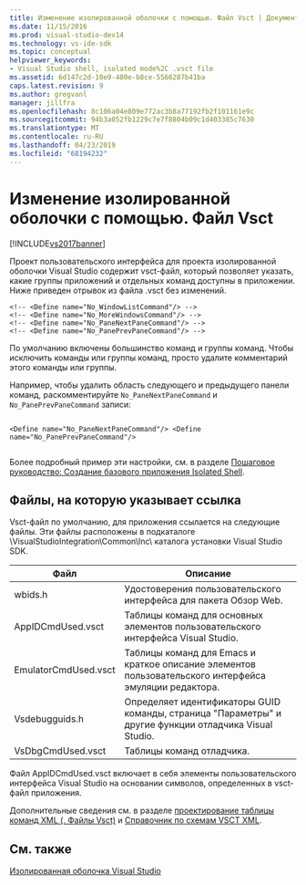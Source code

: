 ```yaml
---
title: Изменение изолированной оболочки с помощью. Файл Vsct | Документация Майкрософт
ms.date: 11/15/2016
ms.prod: visual-studio-dev14
ms.technology: vs-ide-sdk
ms.topic: conceptual
helpviewer_keywords:
- Visual Studio shell, isolated mode%2C .vsct file
ms.assetid: 6d147c2d-10e9-400e-b8ce-5566287b41ba
caps.latest.revision: 9
ms.author: gregvanl
manager: jillfra
ms.openlocfilehash: 8c106a04e809e772ac3b8a77192fb2f101161e9c
ms.sourcegitcommit: 94b3a052fb1229c7e7f8804b09c1d403385c7630
ms.translationtype: MT
ms.contentlocale: ru-RU
ms.lasthandoff: 04/23/2019
ms.locfileid: "68194232"
---
```

# <a name="modifying-the-isolated-shell-by-using-the-vsct-file"></a>Изменение изолированной оболочки с помощью. Файл Vsct
[!INCLUDE[vs2017banner](../includes/vs2017banner.md)]

Проект пользовательского интерфейса для проекта изолированной оболочки Visual Studio содержит vsct-файл, который позволяет указать, какие группы приложений и отдельных команд доступны в приложении. Ниже приведен отрывок из файла .vsct без изменений.  
  
```  
<!-- <Define name="No_WindowListCommand"/> -->  
<!-- <Define name="No_MoreWindowsCommand"/> -->  
<!-- <Define name="No_PaneNextPaneCommand"/> -->  
<!-- <Define name="No_PanePrevPaneCommand"/> -->  
```  
  
 По умолчанию включены большинство команд и группы команд. Чтобы исключить команды или группы команд, просто удалите комментарий этого команды или группы.  
  
 Например, чтобы удалить область следующего и предыдущего панели команд, раскомментируйте `No_PaneNextPaneCommand` и `No_PanePrevPaneCommand` записи:  
  
```  
  
<Define name="No_PaneNextPaneCommand"/> <Define name="No_PanePrevPaneCommand"/>  
  
```  
  
 Более подробный пример эти настройки, см. в разделе [Пошаговое руководство: Создание базового приложения Isolated Shell](../extensibility/walkthrough-creating-a-basic-isolated-shell-application.md).  
  
## <a name="referenced-files"></a>Файлы, на которую указывает ссылка  
 Vsct-файл по умолчанию, для приложения ссылается на следующие файлы. Эти файлы расположены в подкаталоге \VisualStudioIntegration\Common\Inc\ каталога установки Visual Studio SDK.  
  
|Файл|Описание|  
|----------|-----------------|  
|wbids.h|Удостоверения пользовательского интерфейса для пакета Обзор Web.|  
|AppIDCmdUsed.vsct|Таблицы команд для основных элементов пользовательского интерфейса Visual Studio.|  
|EmulatorCmdUsed.vsct|Таблицы команд для Emacs и краткое описание элементов пользовательского интерфейса эмуляции редактора.|  
|Vsdebugguids.h|Определяет идентификаторы GUID команды, страница "Параметры" и другие функции отладчика Visual Studio.|  
|VsDbgCmdUsed.vsct|Таблицы команд отладчика.|  
  
 Файл AppIDCmdUsed.vsct включает в себя элементы пользовательского интерфейса Visual Studio на основании символов, определенных в vsct-файл приложения.  
  
 Дополнительные сведения см. в разделе [проектирование таблицы команд XML (. Файлы Vsct)](../extensibility/internals/designing-xml-command-table-dot-vsct-files.md) и [Справочник по схемам VSCT XML](../extensibility/vsct-xml-schema-reference.md).  
  
## <a name="see-also"></a>См. также  
 [Изолированная оболочка Visual Studio](../extensibility/visual-studio-isolated-shell.md)
